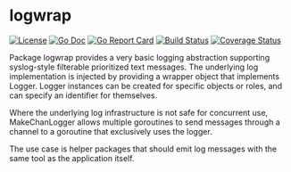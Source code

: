 # logwrap

[![License](https://img.shields.io/badge/License-Apache%202.0-blue.svg)](https://opensource.org/licenses/Apache-2.0)
[![Go Doc](https://pkg.go.dev/badge/github.com/pabigot/logwrap.svg)](https://pkg.go.dev/github.com/pabigot/logwrap)
[![Go Report Card](https://goreportcard.com/badge/github.com/pabigot/logwrap)](https://goreportcard.com/report/github.com/pabigot/logwrap)
[![Build Status](https://github.com/pabigot/logwrap/actions/workflows/core.yml/badge.svg)](https://github.com/pabigot/logwrap/actions/workflows/core.yml)
[![Coverage Status](https://coveralls.io/repos/github/pabigot/logwrap/badge.svg)](https://coveralls.io/github/pabigot/logwrap)

Package logwrap provides a very basic logging abstraction supporting
syslog-style filterable prioritized text messages.  The underlying log
implementation is injected by providing a wrapper object that implements
Logger.  Logger instances can be created for specific objects or roles,
and can specify an identifier for themselves.

Where the underlying log infrastructure is not safe for concurrent use,
MakeChanLogger allows multiple goroutines to send messages through a
channel to a goroutine that exclusively uses the logger.

The use case is helper packages that should emit log messages with the
same tool as the application itself.
